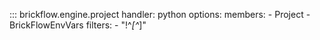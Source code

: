 

::: brickflow.engine.project
    handler: python
    options:
        members:
            - Project
            - BrickFlowEnvVars
        filters:
            - "!^_[^_]"

